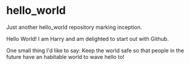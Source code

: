 # hello_world
Just another hello_world repository marking inception.

Hello World! I am Harry and am delighted to start out with Github.

One small thing I'd like to say:
Keep the world safe so that people in the future have an habitable world to wave hello to!
